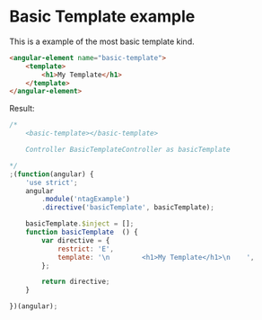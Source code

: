 Basic Template example
======================

This is a example of the most basic template kind.


```html
<angular-element name="basic-template">
    <template>
        <h1>My Template</h1>
    </template>
</angular-element>
```

Result:

```javascript
/*
	<basic-template></basic-template>

	Controller BasicTemplateController as basicTemplate

*/
;(function(angular) {
	'use strict';
	angular
		.module('ntagExample')
		.directive('basicTemplate', basicTemplate);

	basicTemplate.$inject = [];
	function basicTemplate  () {
		var directive = {
			restrict: 'E',
			template: '\n        <h1>My Template</h1>\n    ',
		};

		return directive;
	}

})(angular);
```
